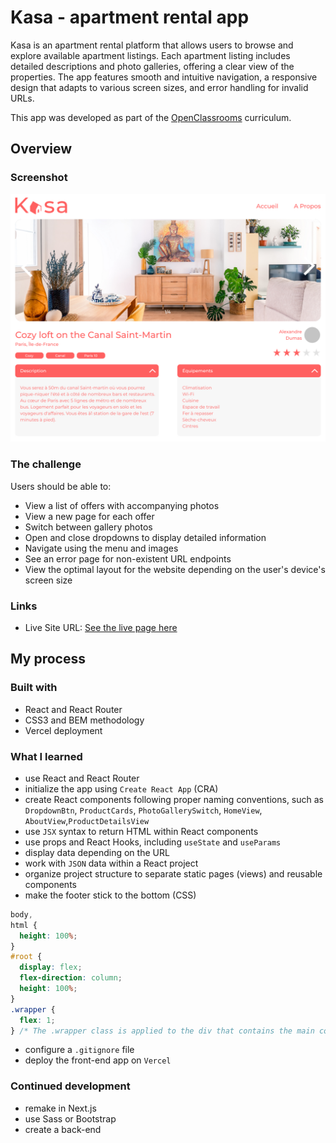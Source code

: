 # Kasa - apartment rental app

Kasa is an apartment rental platform that allows users to browse and explore available apartment listings. Each apartment listing includes detailed descriptions and photo galleries, offering a clear view of the properties. The app features smooth and intuitive navigation, a responsive design that adapts to various screen sizes, and error handling for invalid URLs.

This app was developed as part of the [OpenClassrooms](https://openclassrooms.com/) curriculum.

## Overview

### Screenshot

![](/src/images/screenshot.png)

### The challenge

Users should be able to:

- View a list of offers with accompanying photos
- View a new page for each offer
- Switch between gallery photos
- Open and close dropdowns to display detailed information
- Navigate using the menu and images
- See an error page for non-existent URL endpoints
- View the optimal layout for the website depending on the user's device's screen size

### Links

- Live Site URL: [See the live page here](https://kasa-app-five.vercel.app/)

## My process

### Built with

- React and React Router
- CSS3 and BEM methodology
- Vercel deployment

### What I learned

- use React and React Router
- initialize the app using `Create React App` (CRA)
- create React components following proper naming conventions, such as
  `DropdownBtn`, `ProductCards`, `PhotoGallerySwitch`, `HomeView`, `AboutView`,`ProductDetailsView`
- use `JSX` syntax to return HTML within React components
- use props and React Hooks, including `useState` and `useParams`
- display data depending on the URL
- work with `JSON` data within a React project
- organize project structure to separate static pages (views) and reusable components
- make the footer stick to the bottom (CSS)

```css
body,
html {
  height: 100%;
}
#root {
  display: flex;
  flex-direction: column;
  height: 100%;
}
.wrapper {
  flex: 1;
} /* The .wrapper class is applied to the div that contains the main content of the page, excluding the footer. It uses flex: 1 to allow the content to expand and fill available space in a flex container. */
```

- configure a `.gitignore` file
- deploy the front-end app on `Vercel`

### Continued development

- remake in Next.js
- use Sass or Bootstrap
- create a back-end

